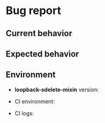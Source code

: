 # Bug report

## Current behavior

<!-- Describe how the issue manifests. -->

## Expected behavior

<!-- Describe what the desired behavior would be. -->

## Environment

- **loopback-sdelete-mixin** version: 

- CI environment: <!-- CI service name -->
- CI logs: <!-- link to your CI logs or semantic-release logs -->

